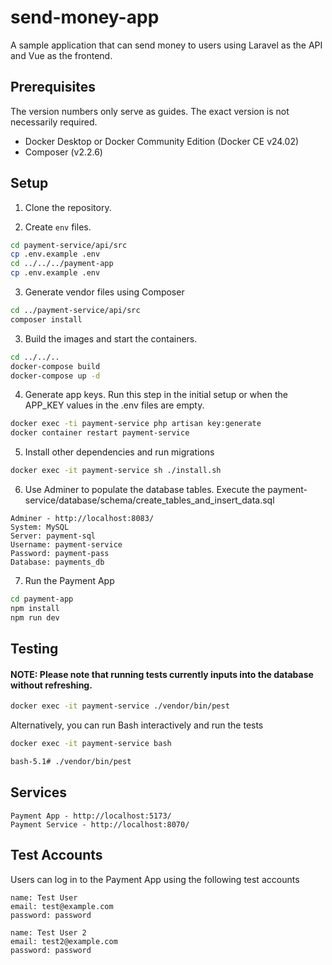 # send-money-app
A sample application that can send money to users using Laravel as the API and Vue as the frontend.

## Prerequisites
The version numbers only serve as guides. The exact version is not necessarily required.
- Docker Desktop or Docker Community Edition (Docker CE v24.02)
- Composer (v2.2.6)

## Setup
1. Clone the repository.

2. Create `env` files.
```bash
cd payment-service/api/src
cp .env.example .env
cd ../../../payment-app
cp .env.example .env
```

3. Generate vendor files using Composer
```bash
cd ../payment-service/api/src
composer install
```

3. Build the images and start the containers.
```bash
cd ../../..
docker-compose build
docker-compose up -d
```

4. Generate app keys. Run this step in the initial setup or when the APP_KEY values in the .env files are empty.
```bash
docker exec -ti payment-service php artisan key:generate
docker container restart payment-service
```
5. Install other dependencies and run migrations
```bash
docker exec -it payment-service sh ./install.sh
```
6. Use Adminer to populate the database tables. Execute the payment-service/database/schema/create_tables_and_insert_data.sql
```
Adminer - http://localhost:8083/
System: MySQL
Server: payment-sql
Username: payment-service
Password: payment-pass
Database: payments_db
```

7. Run the Payment App
```bash
cd payment-app
npm install
npm run dev
```

## Testing
#### NOTE: Please note that running tests currently inputs into the database without refreshing.
```bash
docker exec -it payment-service ./vendor/bin/pest
```
Alternatively, you can run Bash interactively and run the tests
```bash
docker exec -it payment-service bash

bash-5.1# ./vendor/bin/pest
```

## Services
```
Payment App - http://localhost:5173/
Payment Service - http://localhost:8070/
```

## Test Accounts
Users can log in to the Payment App using the following test accounts
```
name: Test User
email: test@example.com
password: password

name: Test User 2
email: test2@example.com
password: password
```
